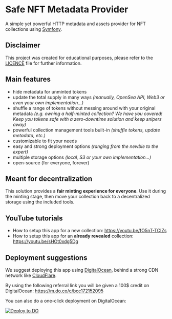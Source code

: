 # Safe NFT Metadata Provider

A simple yet powerful HTTP metadata and assets provider for NFT collections using [Symfony](https://www.symfony.com).

## Disclaimer
This project was created for educational purposes, please refer to the [LICENCE](LICENSE) file for further information.

## Main features
- hide metadata for unminted tokens
- update the total supply in many ways _(manually, OpenSea API, Web3 or even your own implementation...)_
- shuffle a range of tokens without messing around with your original metadata
  _(e.g. owning a half-minted collection? We have you covered! Keep you tokens safe with a zero-downtime solution
  and keep snipers away)_
- powerful collection management tools built-in _(shuffle tokens, update metadata, etc.)_
- customizable to fit your needs
- easy and strong deployment options _(ranging from the newbie to the expert)_
- multiple storage options _(local, S3 or your own implementation...)_
- open-source (for everyone, forever)

## Meant for decentralization
This solution provides a **fair minting experience for everyone**.
Use it during the minting stage, then move your collection back to a decentralized storage using the included tools.

## YouTube tutorials
- How to setup this app for a new collection: https://youtu.be/fO5nT-TCIZs
- How to setup this app for an **already revealed** collection: https://youtu.be/sHOt0xdg5Dg

## Deployment suggestions
We suggest deploying this app using [DigitalOcean](https://m.do.co/c/bcc172152095), behind a strong CDN network like
[CloudFlare](https://www.cloudflare.com).

By using the following referral link you will be given a 100$ credit on DigitalOcean: https://m.do.co/c/bcc172152095

You can also do a one-click deployment on DigitalOcean:

[![Deploy to DO](https://www.deploytodo.com/do-btn-blue.svg)](https://cloud.digitalocean.com/apps/new?repo=https://github.com/nickyoung92/safe-nft-metadata-provider/tree/main&refcode=bcc172152095)
